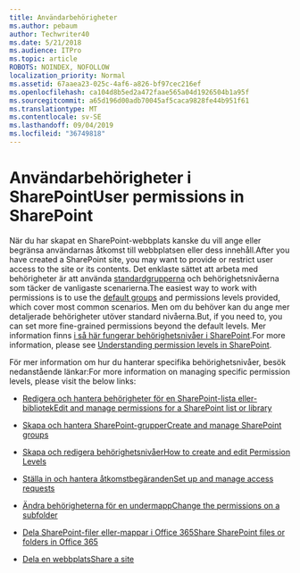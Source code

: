 ```yaml
---
title: Användarbehörigheter
ms.author: pebaum
author: Techwriter40
ms.date: 5/21/2018
ms.audience: ITPro
ms.topic: article
ROBOTS: NOINDEX, NOFOLLOW
localization_priority: Normal
ms.assetid: 67aaea23-025c-4af6-a826-bf97cec216ef
ms.openlocfilehash: ca104d8b5ed2a472faae565a04d1926504b1a95f
ms.sourcegitcommit: a65d196d00adb70045af5caca9828fe44b951f61
ms.translationtype: MT
ms.contentlocale: sv-SE
ms.lasthandoff: 09/04/2019
ms.locfileid: "36749818"
---
```

# <a name="user-permissions-in-sharepoint"></a><span data-ttu-id="c8def-102">Användarbehörigheter i SharePoint</span><span class="sxs-lookup"><span data-stu-id="c8def-102">User permissions in SharePoint</span></span>

<span data-ttu-id="c8def-103">När du har skapat en SharePoint-webbplats kanske du vill ange eller begränsa användarnas åtkomst till webbplatsen eller dess innehåll.</span><span class="sxs-lookup"><span data-stu-id="c8def-103">After you have created a SharePoint site, you may want to provide or restrict user access to the site or its contents.</span></span> <span data-ttu-id="c8def-104">Det enklaste sättet att arbeta med behörigheter är att använda [standardgrupperna](https://docs.microsoft.com/sharepoint/default-sharepoint-groups) och behörighetsnivåerna som täcker de vanligaste scenarierna.</span><span class="sxs-lookup"><span data-stu-id="c8def-104">The easiest way to work with permissions is to use the [default groups](https://docs.microsoft.com/sharepoint/default-sharepoint-groups) and permissions levels provided, which cover most common scenarios.</span></span> <span data-ttu-id="c8def-105">Men om du behöver kan du ange mer detaljerade behörigheter utöver standard nivåerna.</span><span class="sxs-lookup"><span data-stu-id="c8def-105">But, if you need to, you can set more fine-grained permissions beyond the default levels.</span></span> <span data-ttu-id="c8def-106">Mer information finns [i så här fungerar behörighetsnivåer i SharePoint](https://docs.microsoft.com/sharepoint/understanding-permission-levels).</span><span class="sxs-lookup"><span data-stu-id="c8def-106">For more information, please see [Understanding permission levels in SharePoint](https://docs.microsoft.com/sharepoint/understanding-permission-levels).</span></span>

<span data-ttu-id="c8def-107">För mer information om hur du hanterar specifika behörighetsnivåer, besök nedanstående länkar:</span><span class="sxs-lookup"><span data-stu-id="c8def-107">For more information on managing specific permission levels, please visit the below links:</span></span>

- [<span data-ttu-id="c8def-108">Redigera och hantera behörigheter för en SharePoint-lista eller-bibliotek</span><span class="sxs-lookup"><span data-stu-id="c8def-108">Edit and manage permissions for a SharePoint list or library</span></span>](https://support.office.com/article/customize-permissions-for-a-sharepoint-list-or-library-02d770f3-59eb-4910-a608-5f84cc297782)

- [<span data-ttu-id="c8def-109">Skapa och hantera SharePoint-grupper</span><span class="sxs-lookup"><span data-stu-id="c8def-109">Create and manage SharePoint groups</span></span>](https://docs.microsoft.com/sharepoint/customize-sharepoint-site-permissions)

- [<span data-ttu-id="c8def-110">Skapa och redigera behörighetsnivåer</span><span class="sxs-lookup"><span data-stu-id="c8def-110">How to create and edit Permission Levels</span></span>](https://docs.microsoft.com/sharepoint/how-to-create-and-edit-permission-levels)

- [<span data-ttu-id="c8def-111">Ställa in och hantera åtkomstbegäranden</span><span class="sxs-lookup"><span data-stu-id="c8def-111">Set up and manage access requests</span></span>](https://support.office.com/article/set-up-and-manage-access-requests-94b26e0b-2822-49d4-929a-8455698654b3)

- [<span data-ttu-id="c8def-112">Ändra behörigheterna för en undermapp</span><span class="sxs-lookup"><span data-stu-id="c8def-112">Change the permissions on a subfolder</span></span>](https://support.office.com/article/change-the-permissions-on-a-subfolder-5427bd7c-f20a-4f75-8cf2-5359dd45a1a6)

- [<span data-ttu-id="c8def-113">Dela SharePoint-filer eller-mappar i Office 365</span><span class="sxs-lookup"><span data-stu-id="c8def-113">Share SharePoint files or folders in Office 365</span></span>](https://support.office.com/article/share-sharepoint-files-or-folders-1fe37332-0f9a-4719-970e-d2578da4941c)

- [<span data-ttu-id="c8def-114">Dela en webbplats</span><span class="sxs-lookup"><span data-stu-id="c8def-114">Share a site</span></span>](https://support.office.com/article/share-a-site-958771a8-d041-4eb8-b51c-afea2eae3658)

